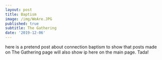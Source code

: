 ```yaml
---
layout: post
title: Baptism
image: /img/WeAre.JPG
published: true
subtitle: The Gathering
date: '2019-12-06'
---
```

here is a pretend post about connection baptism to show that posts made on The Gathering page will also show ip here on the main page. Tada!
